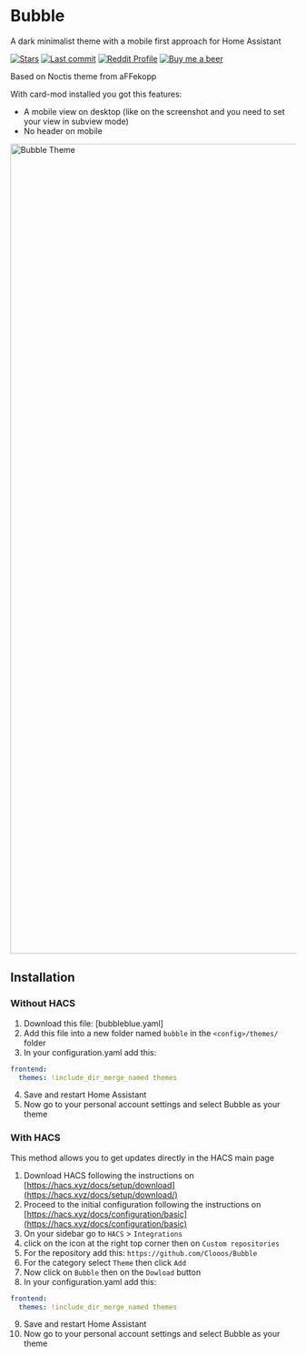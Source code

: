 # Bubble
A dark minimalist theme with a mobile first approach for Home Assistant

[![Stars](https://img.shields.io/github/stars/clooos/Bubble)](#) [![Last commit](https://img.shields.io/github/last-commit/clooos/Bubble)](#) [![Reddit Profile](https://img.shields.io/badge/Reddit-My%20stuff-orange?logo=reddit)](https://www.reddit.com/user/Clooooos/submitted/) [![Buy me a beer](https://img.shields.io/badge/Buy%20me%20a-beer-yellow?logo=buy-me-a-coffee)](https://www.buymeacoffee.com/clooos)

Based on Noctis theme from aFFekopp

With card-mod installed you got this features:

- A mobile view on desktop (like on the screenshot and you need to set your view in subview mode)
- No header on mobile


<img width="1423" alt="Bubble Theme" src="https://github.com/Clooos/Bubble/assets/36499953/22ddbbfd-1723-4a88-834f-91bf23ba044a">

## Installation

### Without HACS

1. Download this file: [bubbleblue.yaml]
2. Add this file into a new folder named `bubble` in the `<config>/themes/` folder
3. In your configuration.yaml add this: 
```yaml
frontend:
  themes: !include_dir_merge_named themes
```
4. Save and restart Home Assistant
5. Now go to your personal account settings and select Bubble as your theme

### With HACS

This method allows you to get updates directly in the HACS main page

1. Download HACS following the instructions on [https://hacs.xyz/docs/setup/download](https://hacs.xyz/docs/setup/download/)
2. Proceed to the initial configuration following the instructions on [https://hacs.xyz/docs/configuration/basic](https://hacs.xyz/docs/configuration/basic)
3. On your sidebar go to `HACS` > `Integrations`
4. click on the icon at the right top corner then on `Custom repositories`
5. For the repository add this: `https://github.com/Clooos/Bubble`
6. For the category select `Theme` then click `Add`
7. Now click on `Bubble` then on the `Dowload` button
8. In your configuration.yaml add this: 
```yaml
frontend:
  themes: !include_dir_merge_named themes
```
9. Save and restart Home Assistant
10. Now go to your personal account settings and select Bubble as your theme
